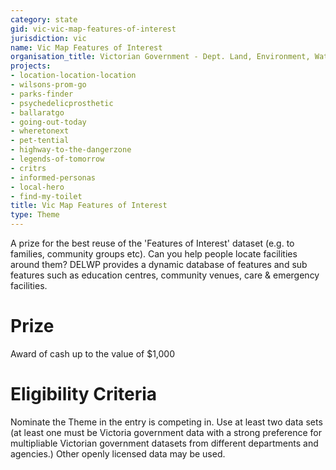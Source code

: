 ```yaml
---
category: state
gid: vic-vic-map-features-of-interest
jurisdiction: vic
name: Vic Map Features of Interest
organisation_title: Victorian Government - Dept. Land, Environment, Water and Planning
projects:
- location-location-location
- wilsons-prom-go
- parks-finder
- psychedelicprosthetic
- ballaratgo
- going-out-today
- wheretonext
- pet-tential
- highway-to-the-dangerzone
- legends-of-tomorrow
- critrs
- informed-personas
- local-hero
- find-my-toilet
title: Vic Map Features of Interest
type: Theme
---
```


A prize for the best reuse of the 'Features of Interest' dataset (e.g. to families, community groups etc). Can you help people locate facilities around them? DELWP provides a dynamic database of features and sub features such as education centres, community venues, care & emergency facilities.

# Prize
Award of cash up to the value of $1,000

# Eligibility Criteria
Nominate the Theme in the entry is competing in. Use at least two data sets (at least one must be Victoria government data with a strong preference for multipliable Victorian government datasets from different departments and agencies.) Other openly licensed data may be used.